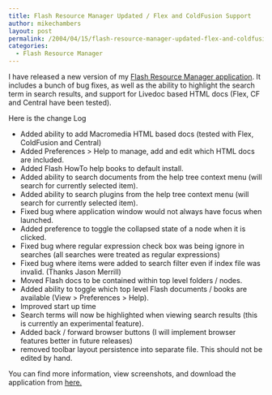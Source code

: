 ```yaml
---
title: Flash Resource Manager Updated / Flex and ColdFusion Support
author: mikechambers
layout: post
permalink: /2004/04/15/flash-resource-manager-updated-flex-and-coldfusion-support/
categories:
  - Flash Resource Manager
---
```



I have released a new version of my [Flash Resource Manager application][1]. It includes a bunch of bug fixes, as well as the ability to highlight the search term in search results, and support for Livedoc based HTML docs (Flex, CF and Central have been tested).

Here is the change Log

*   Added ability to add Macromedia HTML based docs (tested with Flex, ColdFusion and Central)
*   Added Preferences > Help to manage, add and edit which HTML docs are included.
*   Added Flash HowTo help books to default install.
*   Added ability to search documents from the help tree context menu (will search for currently selected item).
*   Added ability to search plugins from the help tree context menu (will search for currently selected item).
*   Fixed bug where application window would not always have focus when launched.
*   Added preference to toggle the collapsed state of a node when it is clicked.
*   Fixed bug where regular expression check box was being ignore in searches (all searches were treated as regular expressions)
*   Fixed bug where items were added to search filter even if index file was invalid. (Thanks Jason Merrill)
*   Moved Flash docs to be contained within top level folders / nodes.
*   Added ability to toggle which top level Flash documents / books are available (View > Preferences > Help).
*   Improved start up time
*   Search terms will now be highlighted when viewing search results (this is currently an experimental feature). 
*   Added back / forward browser buttons (I will implement browser features better in future releases)
*   removed toolbar layout persistence into separate file. This should not be edited by hand. 

You can find more information, view screenshots, and download the application from [here.][1]

 [1]: /mesh/archives/004700.cfm